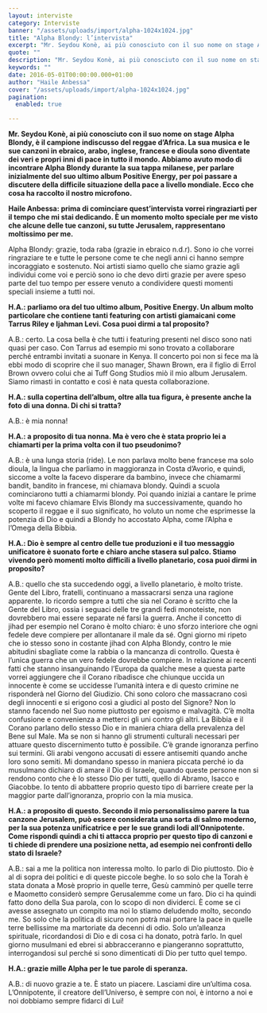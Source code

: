 ```yaml
---
layout: interviste
category: Interviste
banner: "/assets/uploads/import/alpha-1024x1024.jpg"
title: "Alpha Blondy: l’intervista"
excerpt: "Mr. Seydou Konè, ai più conosciuto con il suo nome on stage Alpha Blondy, è il campione indiscusso del reggae d’Africa. La sua musica e le sue canzoni in ebraico, arabo, inglese, francese e dioula sono diventate dei veri e propri inni di pace in tutto il mondo. Abbiamo avuto modo di incontrare Alpha Blondy…"
quote: ""
description: "Mr. Seydou Konè, ai più conosciuto con il suo nome on stage Alpha Blondy, è il campione indiscusso del reggae d’Africa. La sua musica e le sue canzoni in ebraico, arabo, inglese, francese e dioula sono diventate dei veri e propri inni di pace in tutto il mondo. Abbiamo avuto modo di incontrare Alpha Blondy…"
keywords: ""
date: 2016-05-01T00:00:00.000+01:00
author: "Haile Anbessa"
cover: "/assets/uploads/import/alpha-1024x1024.jpg"
pagination:
  enabled: true

---
```


**Mr. Seydou Konè, ai più conosciuto con il suo nome on stage Alpha Blondy, è il campione indiscusso del reggae d’Africa. La sua musica e le sue canzoni in ebraico, arabo, inglese, francese e dioula sono diventate dei veri e propri inni di pace in tutto il mondo. Abbiamo avuto modo di incontrare Alpha Blondy durante la sua tappa milanese, per parlare inizialmente del suo ultimo album Positive Energy, per poi passare a discutere della difficile situazione della pace a livello mondiale. Ecco che cosa ha raccolto il nostro microfono.** 

 **Haile Anbessa: prima di cominciare quest’intervista vorrei ringraziarti per il tempo che mi stai dedicando. È un momento molto speciale per me visto che alcune delle tue canzoni, su tutte Jerusalem, rappresentano moltissimo per me.**

Alpha Blondy: grazie, toda raba (grazie in ebraico n.d.r). Sono io che vorrei ringraziare te e tutte le persone come te che negli anni ci hanno sempre incoraggiato e sostenuto. Noi artisti siamo quello che siamo grazie agli individui come voi e perciò sono io che devo dirti grazie per avere speso parte del tuo tempo per essere venuto a condividere questi momenti speciali insieme a tutti noi.

**H.A.: parliamo ora del tuo ultimo album, Positive Energy. Un album molto particolare che contiene tanti featuring con artisti giamaicani come Tarrus Riley e Ijahman Levi. Cosa puoi dirmi a tal proposito?**

A.B.: certo. La cosa bella è che tutti i featuring presenti nel disco sono nati quasi per caso. Con Tarrus ad esempio mi sono trovato a collaborare perché entrambi invitati a suonare in Kenya. Il concerto poi non si fece ma là ebbi modo di scoprire che il suo manager, Shawn Brown, era il figlio di Errol Brown ovvero colui che ai Tuff Gong Studios miò il mio album Jerusalem. Siamo rimasti in contatto e così è nata questa collaborazione.

**H.A.: sulla copertina dell’album, oltre alla tua figura, è presente anche la foto di una donna. Di chi si tratta?**

A.B.: è mia nonna!

**H.A.: a proposito di tua nonna. Ma è vero che è stata proprio lei a chiamarti per la prima volta con il tuo pseudonimo?**

A.B.: è una lunga storia (ride). Le non parlava molto bene francese ma solo dioula, la lingua che parliamo in maggioranza in Costa d’Avorio, e quindi, siccome a volte la facevo disperare da bambino, invece che chiamarmi bandit, bandito in francese, mi chiamava blondy. Quindi a scuola cominciarono tutti a chiamarmi blondy. Poi quando iniziai a cantare le prime volte mi facevo chiamare Elvis Blondy ma successivamente, quando ho scoperto il reggae e il suo significato, ho voluto un nome che esprimesse la potenzia di Dio e quindi a Blondy ho accostato Alpha, come l’Alpha e l’Omega della Bibbia.

**H.A.: Dio è sempre al centro delle tue produzioni e il tuo messaggio unificatore è suonato forte e chiaro anche stasera sul palco. Stiamo vivendo però momenti molto difficili a livello planetario, cosa puoi dirmi in proposito?**

A.B.: quello che sta succedendo oggi, a livello planetario, è molto triste. Gente del Libro, fratelli, continuano a massacrarsi senza una ragione apparente. Io ricordo sempre a tutti che sia nel Corano è scritto che la Gente del Libro, ossia i seguaci delle tre grandi fedi monoteiste, non dovrebbero mai essere separate né farsi la guerra. Anche il concetto di jihad per esempio nel Corano è molto chiaro: è uno sforzo interiore che ogni fedele deve compiere per allontanare il male da sé. Ogni giorno mi ripeto che io stesso sono in costante jihad con Alpha Blondy, contro le mie abitudini sbagliate come la rabbia o la mancanza di controllo. Questa è l’unica guerra che un vero fedele dovrebbe compiere. In relazione ai recenti fatti che stanno insanguinando l’Europa da qualche mese a questa parte vorrei aggiungere che il Corano ribadisce che chiunque uccida un innocente è come se uccidesse l’umanità intera e di questo crimine ne risponderà nel Giorno del Giudizio. Chi sono coloro che massacrano così degli innocenti e si erigono così a giudici al posto del Signore? Non lo stanno facendo nel Suo nome piuttosto per egoismo e malvagità. C’è molta confusione e convenienza a metterci gli uni contro gli altri. La Bibbia e il Corano parlano dello stesso Dio e in maniera chiara della prevalenza del Bene sul Male. Ma se non si hanno gli strumenti culturali necessari per attuare questo discernimento tutto è possibile. C’è grande ignoranza perfino sui termini. Gli arabi vengono accusati di essere antisemiti quando anche loro sono semiti. Mi domandano spesso in maniera piccata perché io da musulmano dichiaro di amare il Dio di Israele, quando queste persone non si rendono conto che è lo stesso Dio per tutti, quello di Abramo, Isacco e Giacobbe. Io tento di abbattere proprio questo tipo di barriere create per la maggior parte dall’ignoranza, proprio con la mia musica.

**H.A.: a proposito di questo. Secondo il mio personalissimo parere la tua canzone Jerusalem, può essere considerata una sorta di salmo moderno, per la sua potenza unificatrice e per le sue grandi lodi all’Onnipotente. Come rispondi quindi a chi ti attacca proprio per questo tipo di canzoni e ti chiede di prendere una posizione netta, ad esempio nei confronti dello stato di Israele?**

A.B.: sai a me la politica non interessa molto. Io parlo di Dio piuttosto. Dio è al di sopra dei politici e di queste piccole beghe. Io so solo che la Torah è stata donata a Mosè proprio in quelle terre, Gesù camminò per quelle terre e Maometto considerò sempre Gerusalemme come un faro. Dio ci ha quindi fatto dono della Sua parola, con lo scopo di non dividerci. È come se ci avesse assegnato un compito ma noi lo stiamo deludendo molto, secondo me. So solo che la politica di sicuro non potrà mai portare la pace in quelle terre bellissime ma martoriate da decenni di odio. Solo un’alleanza spirituale, ricordandosi di Dio e di cosa ci ha donato, potrà farlo. In quel giorno musulmani ed ebrei si abbracceranno e piangeranno soprattutto, interrogandosi sul perché si sono dimenticati di Dio per tutto quel tempo.

 **H.A.: grazie mille Alpha per le tue parole di speranza.**

A.B.: di nuovo grazie a te. È stato un piacere. Lasciami dire un’ultima cosa. L’Onnipotente, il creatore dell’Universo, è sempre con noi, è intorno a noi e noi dobbiamo sempre fidarci di Lui!
